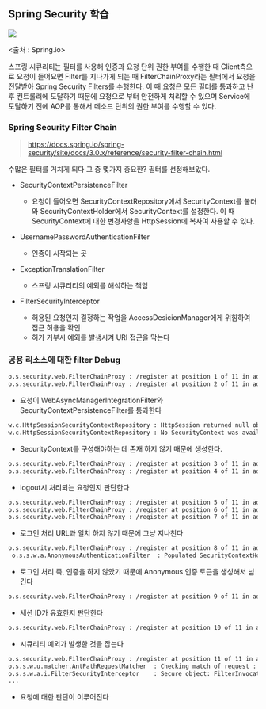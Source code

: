 ## Spring Security 학습

![](https://github.com/spring-guides/top-spring-security-architecture/raw/master/images/security-filters.png)

<출처 : Spring.io>

스프링 시큐리티는 필터를 사용해 인증과 요청 단위 권한 부여를 수행한 때 Client측으로 요청이 들어요면 Filter를 지나가게 되는 때 FilterChainProxy라는 필터에서 요청을 전달받아 Spring Security Filters를 수행한다. 이 때 요청은 모든 필터를 통과하고 난후 컨트롤러에 도달하기 때문에 요청으로 부터 안전하게 처리할 수 있으며 Service에 도달하기 전에 AOP를 통해서 메소드 단위의 권한 부여를 수행할 수 있다.



### Spring Security Filter Chain

> https://docs.spring.io/spring-security/site/docs/3.0.x/reference/security-filter-chain.html

수많은 필터를 거치게 되다 그 중 몇가지 중요한? 필터를 선정해보았다.

- SecurityContextPersistenceFilter

  - 요청이 들어오면 SecurityContextRepository에서 SecurityContext를 불러와 SecurityContextHolder에서 SecurityContext를 설정한다. 이 때 SecurityContext에 대한 변경사항을 HttpSession에 복사여 사용할 수 있다.

- UsernamePasswordAuthenticationFilter

  - 인증이 시작되는 곳

- ExceptionTranslationFilter

  - 스프링 시큐리티의 예외를 해석하는 책임

- FilterSecurityInterceptor

  - 허용된 요청인지 결정하는 작업을 AccessDesicionManager에게 위힘하여 접근 허용을 확인
  - 허가 거부시 예외를 발생시켜 URI 접근을 막는다

  

### 공용 리소스에 대한 filter Debug

```bash
o.s.security.web.FilterChainProxy : /register at position 1 of 11 in additional filter chain; firing Filter: 'WebAsyncManagerIntegrationFilter'
o.s.security.web.FilterChainProxy : /register at position 2 of 11 in additional filter chain; firing Filter: 'SecurityContextPersistenceFilter'
```

- 요청이 WebAsyncManagerIntegrationFilter와 SecurityContextPersistenceFilter를 통과한다

```bash
w.c.HttpSessionSecurityContextRepository : HttpSession returned null object for SPRING_SECURITY_CONTEXT
w.c.HttpSessionSecurityContextRepository : No SecurityContext was available from the HttpSession: org.apache.catalina.session.StandardSessionFacade@2317acfa. A new one will be created.
```

- SecurityContext를 구성해야하는 데 존재 하지 않기 때문에 생성한다.

```bash
o.s.security.web.FilterChainProxy : /register at position 3 of 11 in additional filter chain; firing Filter: 'HeaderWriterFilter'
o.s.security.web.FilterChainProxy : /register at position 4 of 11 in additional filter chain; firing Filter: 'LogoutFilter'
```

- logout시 처리되는 요청인지 판단한다

```bash
o.s.security.web.FilterChainProxy : /register at position 5 of 11 in additional filter chain; firing Filter: 'UsernamePasswordAuthenticationFilter'
o.s.security.web.FilterChainProxy : /register at position 6 of 11 in additional filter chain; firing Filter: 'RequestCacheAwareFilter'
o.s.security.web.FilterChainProxy : /register at position 7 of 11 in additional filter chain; firing Filter: 'SecurityContextHolderAwareRequestFilter'
```

- 로그인 처리 URL과 일치 하지 않기 때문에 그냥 지나친다

```bash
o.s.security.web.FilterChainProxy : /register at position 8 of 11 in additional filter chain; firing Filter: 'AnonymousAuthenticationFilter'
 o.s.s.w.a.AnonymousAuthenticationFilter  : Populated SecurityContextHolder with anonymous token: 'org.springframework.security.authentication.AnonymousAuthenticationToken@58ada9f6: Principal: anonymousUser; Credentials: [PROTECTED]; Authenticated: true; Details: org.springframework.security.web.authentication.WebAuthenticationDetails@fffbcba8: RemoteIpAddress: 0:0:0:0:0:0:0:1; SessionId: 72AF38EE5C7AE6E7E5FBBC2DF06E80EF; Granted Authorities: ROLE_ANONYMOUS'
```

- 로그인 처리 즉, 인증을 하지 않았기 때문에 Anonymous 인증 토근을 생성해서 넘긴다

```bash
o.s.security.web.FilterChainProxy : /register at position 9 of 11 in additional filter chain; firing Filter: 'SessionManagementFilter'
```

- 세션 ID가 유효한지 판단한다

```bash
o.s.security.web.FilterChainProxy : /register at position 10 of 11 in additional filter chain; firing Filter: 'ExceptionTranslationFilter'
```

- 시큐리티 예외가 발생한 것을 잡는다

```bash
o.s.security.web.FilterChainProxy : /register at position 11 of 11 in additional filter chain; firing Filter: 'FilterSecurityInterceptor'
o.s.s.w.u.matcher.AntPathRequestMatcher  : Checking match of request : '/register'; against '/register'
o.s.s.w.a.i.FilterSecurityInterceptor    : Secure object: FilterInvocation: URL: /register; Attributes: [permitAll]
...
```

- 요청에 대한 판단이 이루어진다